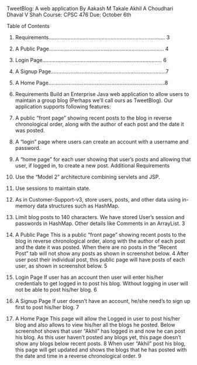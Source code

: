 TweetBlog: A web application
By
Aakash M Takale
Akhil A Choudhari
Dhaval V Shah
Course: CPSC 476
Due: October 6th

Table of Contents
1. Requirements............................................................................... 3
2. A Public Page.............................................................................. 4
3. Login Page................................................................................. 6
4. A Signup Page..............................................................................7
5. A Home Page...............................................................................8


1. Requirements
Build an Enterprise Java web application to allow users to maintain a group blog (Perhaps we’ll call ours as TweetBlog). Our application supports following features:
1. A public “front page” showing recent posts to the blog in reverse chronological order, along with the author of each post and the date it was posted.
2. A “login” page where users can create an account with a username and password.
3. A “home page” for each user showing that user’s posts and allowing that user, if logged in, to create a new post.
Additional Requirements
1. Use the “Model 2” architecture combining servlets and JSP.
2. Use sessions to maintain state.
3. As in Customer-Support-v3, store users, posts, and other data using in-memory data structures such as HashMap.
4. Limit blog posts to 140 characters.
We have stored User’s session and passwords in HashMap. Other details like Comments in an ArrayList.
 3
2. A Public Page
This is a public “front page” showing recent posts to the blog in reverse chronological order, along with the author of each post and the date it was posted. When there are no posts in the “Recent Post” tab will not show any posts as shown in screenshot below.
  4
After user post their individual post, this public page will have posts of each user, as shown in screenshot below.
  5
3. Login Page
If user has an account then user will enter his/her credentials to get logged in to post his blog. Without logging in user will not be able to post his/her blog.
  6
4. A Signup Page
If user doesn’t have an account, he/she need’s to sign up first to post his/her blog.
  7
5. A Home Page
This page will allow the Logged in user to post his/her blog and also allows to view his/her all the blogs he posted.
Below screenshot shows that user “Akhil” has logged in and now he can post his blog. As this user haven’t posted any blogs yet, this page doesn’t show any blogs below recent posts.
  8
When user “Akhil” post his blog, this page will get updated and shows the blogs that he has posted with the date and time in a reverse chronological order.
  9
